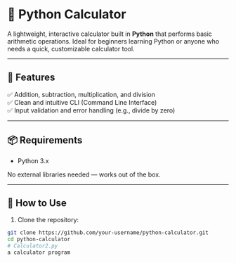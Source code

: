 # 🧮 Python Calculator

A lightweight, interactive calculator built in **Python** that performs basic arithmetic operations. Ideal for beginners learning Python or anyone who needs a quick, customizable calculator tool.

---

## 🚀 Features

✅ Addition, subtraction, multiplication, and division  
✅ Clean and intuitive CLI (Command Line Interface)  
✅ Input validation and error handling (e.g., divide by zero)  

---

## 📦 Requirements

- Python 3.x

No external libraries needed — works out of the box.

---

## 🔧 How to Use

1. Clone the repository:

```bash
git clone https://github.com/your-username/python-calculator.git
cd python-calculator
# Calculator2.py
a calculator program
